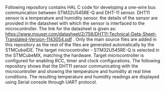 Following repository contains HAL C code for developing a one-wire bus communication between STM32U545RE-Q and DHT-11 sensor.
DHT11 sensor is a temperature and humidity sensor. the details of the sensor are provided in the datasheet with which the sensor is interfaced to the microcontroller. The link for the datasheet is given as:
https://www.mouser.com/datasheet/2/758/DHT11-Technical-Data-Sheet-Translated-Version-1143054.pdf
. Only the main source files are added in this repository as the rest of the files are generated automatically by the STMCubeIDE.
The target microcontroller - STM32U545RE-Q is selected in the STMCubeMX, matching the hardware.
Target microcontroller is configured for enabling RCC, timer and clock configurations.
The following repository shows that the DHT11 sensor communicating with the microcontroller and showing the temperature and humidity at real time conditions.
The resulting temperature and humidity readings are displayed using Serial console through UART protocol.
